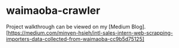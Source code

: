 # waimaoba-crawler

Project walkthrough can be viewed on my [Medium Blog].[https://medium.com/minyen-hsieh/intl-sales-intern-web-scrapping-importers-data-collected-from-waimaoba-cc9b5d75125] 
